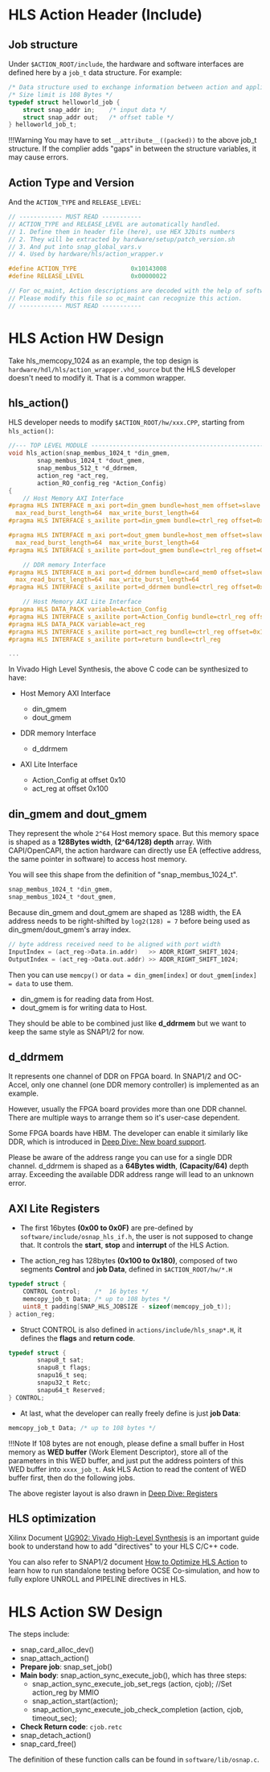 # HLS Action Header (Include)

## Job structure

Under `$ACTION_ROOT/include`, the hardware and software interfaces are defined here by a `job_t` data structure. For example: 

``` C
/* Data structure used to exchange information between action and application */
/* Size limit is 108 Bytes */
typedef struct helloworld_job {
	struct snap_addr in;	/* input data */
	struct snap_addr out;   /* offset table */
} helloworld_job_t;
```
!!!Warning
    You may have to set `__attribute__((packed))` to the above job_t structure. If the complier adds "gaps" in between the structure variables, it may cause errors.

## Action Type and Version

And the `ACTION_TYPE` and `RELEASE_LEVEL`:

``` C
// ------------ MUST READ -----------
// ACTION_TYPE and RELEASE_LEVEL are automatically handled. 
// 1. Define them in header file (here), use HEX 32bits numbers
// 2. They will be extracted by hardware/setup/patch_version.sh
// 3. And put into snap_global_vars.v
// 4. Used by hardware/hls/action_wrapper.v

#define ACTION_TYPE               0x10143008
#define RELEASE_LEVEL             0x00000022

// For oc_maint, Action descriptions are decoded with the help of software/tools/snap_actions.h
// Please modify this file so oc_maint can recognize this action.
// ------------ MUST READ -----------
```


# HLS Action HW Design

Take hls_memcopy_1024 as an example, the top design is `hardware/hdl/hls/action_wrapper.vhd_source` but the HLS developer doesn't need to modify it. That is a common wrapper. 

## hls_action()
HLS developer needs to modify `$ACTION_ROOT/hw/xxx.CPP`, starting from `hls_action()`:

``` C
//--- TOP LEVEL MODULE -------------------------------------------------
void hls_action(snap_membus_1024_t *din_gmem,
		snap_membus_1024_t *dout_gmem,
		snap_membus_512_t *d_ddrmem,
		action_reg *act_reg,
		action_RO_config_reg *Action_Config)
{
	// Host Memory AXI Interface
#pragma HLS INTERFACE m_axi port=din_gmem bundle=host_mem offset=slave depth=512  \
  max_read_burst_length=64  max_write_burst_length=64 
#pragma HLS INTERFACE s_axilite port=din_gmem bundle=ctrl_reg offset=0x030

#pragma HLS INTERFACE m_axi port=dout_gmem bundle=host_mem offset=slave depth=512 \
  max_read_burst_length=64  max_write_burst_length=64 
#pragma HLS INTERFACE s_axilite port=dout_gmem bundle=ctrl_reg offset=0x040

	// DDR memory Interface
#pragma HLS INTERFACE m_axi port=d_ddrmem bundle=card_mem0 offset=slave depth=512 \
  max_read_burst_length=64  max_write_burst_length=64 
#pragma HLS INTERFACE s_axilite port=d_ddrmem bundle=ctrl_reg offset=0x050

	// Host Memory AXI Lite Interface
#pragma HLS DATA_PACK variable=Action_Config
#pragma HLS INTERFACE s_axilite port=Action_Config bundle=ctrl_reg offset=0x010
#pragma HLS DATA_PACK variable=act_reg
#pragma HLS INTERFACE s_axilite port=act_reg bundle=ctrl_reg offset=0x100
#pragma HLS INTERFACE s_axilite port=return bundle=ctrl_reg

...
```

In Vivado High Level Synthesis, the above C code can be synthesized to have:

* Host Memory AXI Interface
    * din_gmem
    * dout_gmem

* DDR memory Interface
    * d_ddrmem

* AXI Lite Interface
    * Action_Config at offset 0x10
    * act_reg at offset 0x100


## din_gmem and dout_gmem

They represent the whole `2^64` Host memory space. But this memory space is shaped as a **128Bytes width**, **(2^64/128) depth** array. With CAPI/OpenCAPI, the action hardware can directly use EA (effective address, the same pointer in software) to access host memory. 

You will see this shape from the definition of "snap_membus_1024_t".

``` C
snap_membus_1024_t *din_gmem,
snap_membus_1024_t *dout_gmem,
``` 

Because din_gmem and dout_gmem are shaped as 128B width, the EA address needs to be right-shifted by `log2(128) = 7` before being used as din_gmem/dout_gmem's array index. 

``` C
// byte address received need to be aligned with port width
InputIndex = (act_reg->Data.in.addr)   >> ADDR_RIGHT_SHIFT_1024;
OutputIndex = (act_reg->Data.out.addr) >> ADDR_RIGHT_SHIFT_1024;
```

Then you can use `memcpy()` or `data = din_gmem[index]` or `dout_gmem[index] = data` to use them.


* din_gmem is for reading data from Host.
* dout_gmem is for writing data to Host.

They should be able to be combined just like **d_ddrmem** but we want to keep the same style as SNAP1/2 for now.

## d_ddrmem
It represents one channel of DDR on FPGA board. In SNAP1/2 and OC-Accel, only one channel (one DDR memory controller) is implemented as an example. 

However, usually the FPGA board provides more than one DDR channel. There are multiple ways to arrange them so it's user-case dependent. 

Some FPGA boards have HBM. The developer can enable it similarly like DDR, which is introduced in [Deep Dive: New board support].

[Deep Dive: New board support]: ../../deep-dive/board-package/

Please be aware of the address range you can use for a single DDR channel. d_ddrmem is shaped as a **64Bytes width**, **(Capacity/64)** depth array. Exceeding the available DDR address range will lead to an unknown error.

## AXI Lite Registers

* The first 16bytes **(0x00 to 0x0F)** are pre-defined by `software/include/osnap_hls_if.h`, the user is not supposed to change that. It controls the **start**, **stop** and **interrupt** of the HLS Action.


* The action_reg has 128bytes **(0x100 to 0x180)**, composed of two segments **Control** and **job Data**, defined in `$ACTION_ROOT/hw/*.H`

``` C
typedef struct {
	CONTROL Control;	/*  16 bytes */
	memcopy_job_t Data;	/* up to 108 bytes */
	uint8_t padding[SNAP_HLS_JOBSIZE - sizeof(memcopy_job_t)];
} action_reg;
```

* Struct CONTROL is also defined in `actions/include/hls_snap*.H`, it defines the **flags** and **return code**.

``` C
typedef struct {
        snapu8_t sat;
        snapu8_t flags;
        snapu16_t seq;
        snapu32_t Retc;
        snapu64_t Reserved;
} CONTROL;
```

* At last, what the developer can really freely define is just **job Data**: 

``` C
memcopy_job_t Data;	/* up to 108 bytes */
```

!!!Note
    If 108 bytes are not enough, please define a small buffer in Host memory as **WED buffer** (Work Element Descriptor), store all of the parameters in this WED buffer, and just put the address pointers of this WED buffer into `xxxx_job_t`. Ask HLS Action to read the content of WED buffer first, then do the following jobs.

The above register layout is also drawn in [Deep Dive: Registers] 

[Deep Dive: Registers]: ../../deep-dive/registers/#action-register-definition

## HLS optimization

Xilinx Document [UG902: Vivado High-Level Synthesis] is an important guide book to understand how to add "directives" to your HLS C/C++ code.

[UG902: Vivado High-Level Synthesis]: https://www.xilinx.com/support/documentation/sw_manuals/xilinx2019_1/ug902-vivado-high-level-synthesis.pdf

You can also refer to SNAP1/2 document [How to Optimize HLS Action] to learn how to run standalone testing before OCSE Co-simulation, and how to fully explore UNROLL and PIPELINE directives in HLS. 

[How to Optimize HLS Action]: https://github.com/open-power/snap/blob/master/doc/AN_CAPI_SNAP-How_to_optimize_an_HLS_action.pdf

# HLS Action SW Design

The steps include:

* snap_card_alloc_dev()
* snap_attach_action()
* **Prepare job**: snap_set_job()
* **Main body**: snap_action_sync_execute_job(), which has three steps:
    * snap_action_sync_execute_job_set_regs (action, cjob); //Set action_reg by MMIO
    * snap_action_start(action);
    * snap_action_sync_execute_job_check_completion (action, cjob, timeout_sec);
* **Check Return code**: `cjob.retc`
* snap_detach_action()
* snap_card_free()


The definition of these function calls can be found in `software/lib/osnap.c`. 



